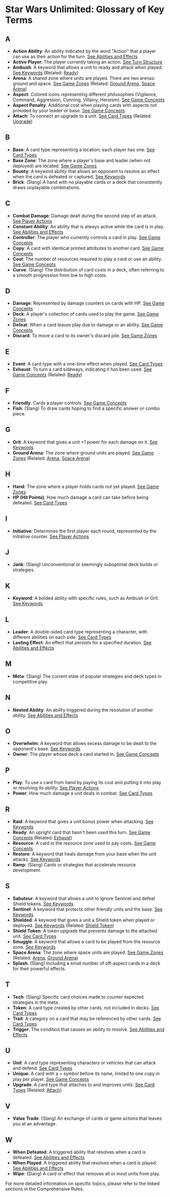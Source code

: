 # Star Wars Unlimited: Glossary of Key Terms

## A
- **Action Ability**: An ability indicated by the word "Action" that a player can use as their action for the turn. [See Abilities and Effects](abilities-and-effects.md#a1-action-abilities)
- **Active Player**: The player currently taking an action. [See Turn Structure](turn-structure.md#2-action-phase)
- **Ambush**: A keyword that allows a unit to ready and attack when played. [See Keywords](keywords.md#a-ambush) (Related: [Ready](#r))
- **Arena**: A shared zone where units are played. There are two arenas: ground and space. [See Game Zones](game-zones.md#b-ground-arena) (Related: [Ground Arena](#g), [Space Arena](#s))
- **Aspect**: Colored icons representing different philosophies (Vigilance, Command, Aggression, Cunning, Villainy, Heroism). [See Game Concepts](game-concepts.md#7-aspects-and-unique-cards)
- **Aspect Penalty**: Additional cost when playing cards with aspects not provided by your leader or base. [See Game Concepts](game-concepts.md#7-aspects-and-unique-cards)
- **Attach**: To connect an upgrade to a unit. [See Card Types](card-types.md#5-upgrade) (Related: [Upgrade](#u))

## B
- **Base**: A card type representing a location; each player has one. [See Card Types](card-types.md#1-base)
- **Base Zone**: The zone where a player's base and leader (when not deployed) are located. [See Game Zones](game-zones.md#a-base-zone)
- **Bounty**: A keyword ability that allows an opponent to resolve an effect when the card is defeated or captured. [See Keywords](keywords.md#b-bounty)
- **Brick**: (Slang) A hand with no playable cards or a deck that consistently draws unplayable combinations.

## C
- **Combat Damage**: Damage dealt during the second step of an attack. [See Player Actions](player-actions.md#b-attack-with-a-unit)
- **Constant Ability**: An ability that is always active while the card is in play. [See Abilities and Effects](abilities-and-effects.md#a2-constant-abilities)
- **Controller**: The player who currently controls a card in play. [See Game Concepts](game-concepts.md#4-card-ownership-and-control)
- **Copy**: A card with identical printed attributes to another card. [See Game Concepts](game-concepts.md#7-aspects-and-unique-cards)
- **Cost**: The number of resources required to play a card or use an ability. [See Game Concepts](game-concepts.md#8-resources-and-costs)
- **Curve**: (Slang) The distribution of card costs in a deck, often referring to a smooth progression from low to high costs.

## D
- **Damage**: Represented by damage counters on cards with HP. [See Game Concepts](game-concepts.md#6-defeating-cards)
- **Deck**: A player's collection of cards used to play the game. [See Game Zones](game-zones.md#e-deck)
- **Defeat**: When a card leaves play due to damage or an ability. [See Game Concepts](game-concepts.md#6-defeating-cards)
- **Discard**: To move a card to its owner's discard pile. [See Game Zones](game-zones.md#g-discard-pile)

## E
- **Event**: A card type with a one-time effect when played. [See Card Types](card-types.md#2-event)
- **Exhaust**: To turn a card sideways, indicating it has been used. [See Game Concepts](game-concepts.md#5-ready-and-exhausted) (Related: [Ready](#r))

## F
- **Friendly**: Cards a player controls. [See Game Concepts](game-concepts.md#4-card-ownership-and-control)
- **Fish**: (Slang) To draw cards hoping to find a specific answer or combo piece.

## G
- **Grit**: A keyword that gives a unit +1 power for each damage on it. [See Keywords](keywords.md#c-grit)
- **Ground Arena**: The zone where ground units are played. [See Game Zones](game-zones.md#b-ground-arena) (Related: [Arena](#a), [Space Arena](#s))

## H
- **Hand**: The zone where a player holds cards not yet played. [See Game Zones](game-zones.md#f-hand)
- **HP (Hit Points)**: How much damage a card can take before being defeated. [See Card Types](card-types.md#4-unit)

## I
- **Initiative**: Determines the first player each round, represented by the initiative counter. [See Player Actions](player-actions.md#d-take-the-initiative)

## J
- **Jank**: (Slang) Unconventional or seemingly suboptimal deck builds or strategies.

## K
- **Keyword**: A bolded ability with specific rules, such as Ambush or Grit. [See Keywords](keywords.md)

## L
- **Leader**: A double-sided card type representing a character, with different abilities on each side. [See Card Types](card-types.md#3-leader)
- **Lasting Effect**: An effect that persists for a specified duration. [See Abilities and Effects](abilities-and-effects.md#b1-lasting-effects)

## M
- **Meta**: (Slang) The current state of popular strategies and deck types in competitive play.

## N
- **Nested Ability**: An ability triggered during the resolution of another ability. [See Abilities and Effects](abilities-and-effects.md#e-nested-abilities-and-actions)

## O
- **Overwhelm**: A keyword that allows excess damage to be dealt to the opponent's base. [See Keywords](keywords.md#d-overwhelm)
- **Owner**: The player whose deck a card started in. [See Game Concepts](game-concepts.md#4-card-ownership-and-control)

## P
- **Play**: To use a card from hand by paying its cost and putting it into play or resolving its ability. [See Player Actions](player-actions.md#a-play-a-card)
- **Power**: How much damage a unit deals in combat. [See Card Types](card-types.md#4-unit)

## R
- **Raid**: A keyword that gives a unit bonus power when attacking. [See Keywords](keywords.md#e-raid-x)
- **Ready**: An upright card that hasn't been used this turn. [See Game Concepts](game-concepts.md#5-ready-and-exhausted) (Related: [Exhaust](#e))
- **Resource**: A card in the resource zone used to pay costs. [See Game Concepts](game-concepts.md#8-resources-and-costs)
- **Restore**: A keyword that heals damage from your base when the unit attacks. [See Keywords](keywords.md#f-restore-x)
- **Ramp**: (Slang) Cards or strategies that accelerate resource development.

## S
- **Saboteur**: A keyword that allows a unit to ignore Sentinel and defeat Shield tokens. [See Keywords](keywords.md#g-saboteur)
- **Sentinel**: A keyword that protects other friendly units and the base. [See Keywords](keywords.md#h-sentinel)
- **Shielded**: A keyword that gives a unit a Shield token when played or deployed. [See Keywords](keywords.md#i-shielded) (Related: [Shield Token](#s))
- **Shield Token**: A token upgrade that prevents damage to the attached unit. [See Card Types](card-types.md#6-token)
- **Smuggle**: A keyword that allows a card to be played from the resource zone. [See Keywords](keywords.md#j-smuggle-y)
- **Space Arena**: The zone where space units are played. [See Game Zones](game-zones.md#c-space-arena) (Related: [Arena](#a), [Ground Arena](#g))
- **Splash**: (Slang) Including a small number of off-aspect cards in a deck for their powerful effects.

## T
- **Tech**: (Slang) Specific card choices made to counter expected strategies in the meta.
- **Token**: A card type created by other cards, not included in decks. [See Card Types](card-types.md#6-token)
- **Trait**: A category on a card that may be referenced by other cards. [See Card Types](card-types.md#7-card-anatomy)
- **Trigger**: The condition that causes an ability to resolve. [See Abilities and Effects](abilities-and-effects.md#a5-triggered-abilities)

## U
- **Unit**: A card type representing characters or vehicles that can attack and defend. [See Card Types](card-types.md#4-unit)
- **Unique**: A card with a ⟡ symbol before its name, limited to one copy in play per player. [See Game Concepts](game-concepts.md#7-aspects-and-unique-cards)
- **Upgrade**: A card type that attaches to and improves units. [See Card Types](card-types.md#5-upgrade) (Related: [Attach](#a))

## V
- **Value Trade**: (Slang) An exchange of cards or game actions that leaves you at an advantage.

## W
- **When Defeated**: A triggered ability that resolves when a card is defeated. [See Abilities and Effects](abilities-and-effects.md#a5-triggered-abilities)
- **When Played**: A triggered ability that resolves when a card is played. [See Abilities and Effects](abilities-and-effects.md#a5-triggered-abilities)
- **Wipe**: (Slang) A card or effect that removes all or most units from play.

For more detailed information on specific topics, please refer to the linked sections in the Comprehensive Rules.